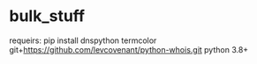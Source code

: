 # bulk_stuff

requeirs:
pip install dnspython termcolor git+https://github.com/levcovenant/python-whois.git
python 3.8+
